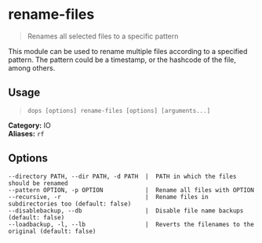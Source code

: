 # rename-files

> Renames all selected files to a specific pattern

This module can be used to rename multiple files according to a specified pattern.
The pattern could be a timestamp, or the hashcode of the file, among others.

## Usage

> `dops [options] rename-files [options] [arguments...]`

**Category:** IO  
**Aliases:** `rf`  
## Options
```flags
--directory PATH, --dir PATH, -d PATH  |  PATH in which the files should be renamed  
--pattern OPTION, -p OPTION            |  Rename all files with OPTION  
--recursive, -r                        |  Rename files in subdirectories too (default: false)  
--disablebackup, --db                  |  Disable file name backups (default: false)  
--loadbackup, -l, --lb                 |  Reverts the filenames to the original (default: false)  
```
